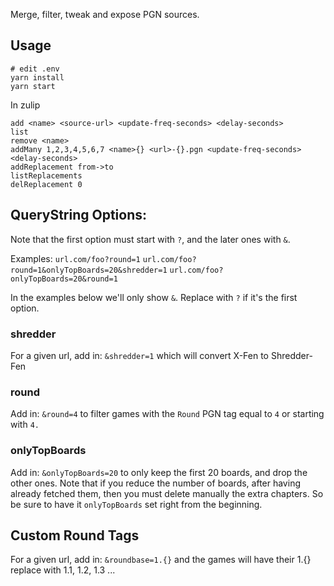 Merge, filter, tweak and expose PGN sources.

## Usage

```
# edit .env
yarn install
yarn start
```

In zulip

```
add <name> <source-url> <update-freq-seconds> <delay-seconds>
list
remove <name>
addMany 1,2,3,4,5,6,7 <name>{} <url>-{}.pgn <update-freq-seconds> <delay-seconds>
addReplacement from->to
listReplacements
delReplacement 0
```

## QueryString Options:

Note that the first option must start with `?`, and the later ones with `&`.

Examples:
`url.com/foo?round=1`
`url.com/foo?round=1&onlyTopBoards=20&shredder=1`
`url.com/foo?onlyTopBoards=20&round=1`

In the examples below we'll only show `&`. Replace with `?` if it's the first option.

### shredder

For a given url, add in: `&shredder=1` which will convert X-Fen to Shredder-Fen

### round

Add in: `&round=4` to filter games with the `Round` PGN tag equal to `4` or starting with `4.`

### onlyTopBoards

Add in: `&onlyTopBoards=20` to only keep the first 20 boards, and drop the other ones.
Note that if you reduce the number of boards, after having already fetched them, then you must delete manually the extra chapters.
So be sure to have it `onlyTopBoards` set right from the beginning.

## Custom Round Tags

For a given url, add in: `&roundbase=1.{}` and the games will have their 1.{}
replace with 1.1, 1.2, 1.3 ...
